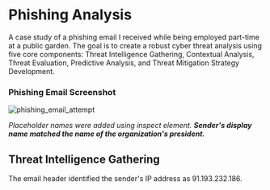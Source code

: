 # Phishing Analysis
A case study of a phishing email I received while being employed part-time at a public garden. The goal is to create a robust cyber threat analysis using five core components: Threat Intelligence Gathering, Contextual Analysis, Threat Evaluation, Predictive Analysis, and Threat Mitigation Strategy Development.

### Phishing Email Screenshot
![phishing_email_attempt](https://github.com/user-attachments/assets/9e785f7b-33c4-4979-ad0f-ae7dcec81799)

*Placeholder names were added using inspect element.* ***Sender's display name matched the name of the organization's president.***

## Threat Intelligence Gathering

The email header identified the sender's IP address as 91.193.232.186.
